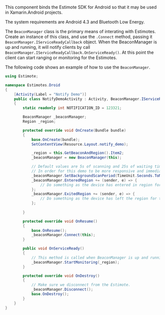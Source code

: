 This component binds the Estimote SDK for Android so that it may be used in Xamarin.Android projects.

The system requirements are Android 4.3 and Bluetooth Low Energy.

The `BeaconManager` class is the primary means of interating with Estimotes. Create an instance of this class, and use the `.Connect` method, passing it `BeaconManager.IServiceReadyCallback` object. When the BeaconManager is up and running, it will notify clients by call `BeaconManager.IServiceReadyCallback.OnServiceReady()`. At this point the client can start ranging or monitoring for the Estimotes.

The following code shows an example of how to use the `BeaconManager`.

```csharp
using Estimote;

namespace Estimotes.Droid
{
    [Activity(Label = "Notify Demo")]	
    public class NotifyDemoActivity : Activity, BeaconManager.IServiceReadyCallback
    {
        static readonly int NOTIFICATION_ID = 123321;

        BeaconManager _beaconManager;
        Region _region;

        protected override void OnCreate(Bundle bundle)
        {
            base.OnCreate(bundle);
            SetContentView(Resource.Layout.notify_demo);

            _region = this.GetBeaconAndRegion().Item2;
            _beaconManager = new BeaconManager(this);

            // Default values are 5s of scanning and 25s of waiting time to save CPU cycles.
            // In order for this demo to be more responsive and immediate we lower down those values.
            _beaconManager.SetBackgroundScanPeriod(TimeUnit.Seconds.ToMillis(1), 0);
            _beaconManager.EnteredRegion += (sender, e) => {
                // Do something as the device has entered in region for the Estimote.
            };
            _beaconManager.ExitedRegion += (sender, e) => {
                // Do something as the device has left the region for the Estimote.            
            };
        
        }

        protected override void OnResume()
        {
            base.OnResume();
            _beaconManager.Connect(this);
        }

        public void OnServiceReady()
        {
            // This method is called when BeaconManager is up and running.
            _beaconManager.StartMonitoring(_region);
        }

        protected override void OnDestroy()
        {
        	// Make sure we disconnect from the Estimote.
            _beaconManager.Disconnect();
            base.OnDestroy();
        }
    }
}

```
